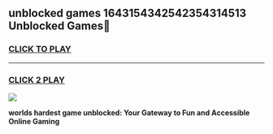 
## unblocked games 1643154342542354314513 Unblocked Games👋
<h3>
<a href="https://premium.freeplayer.one?title=unblocked_games_1643154342542354314513&ref=16F">CLICK TO PLAY</a></h3>
<hr>

<h3>
<a href="https://premium.freeplayer.one?title=unblocked_games_1643154342542354314513&ref=16F">CLICK 2 PLAY</a>
  
</h3>

<a href="https://premium.freeplayer.one?title=unblocked_games_1643154342542354314513&ref=16F/"><img src="https://clearcache.store/games.png"></a>


**worlds hardest game unblocked: Your Gateway to Fun and Accessible Online Gaming**

